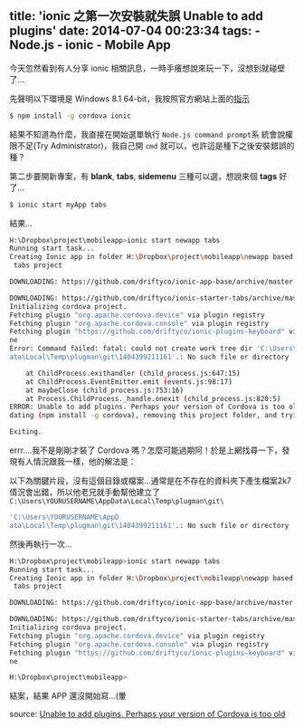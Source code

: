 title: 'ionic 之第一次安裝就失誤 Unable to add plugins'
date: 2014-07-04 00:23:34
tags:
	- Node.js
	- ionic
	- Mobile App
---

今天忽然看到有人分享 ionic 相關訊息，一時手癢想說來玩一下，沒想到就碰壁了...

先聲明以下環境是 Windows 8.1 64-bit，我按照官方網站上面的[指示](http://ionicframework.com/getting-started/)

```bash
$ npm install -g cordova ionic
```

結果不知道為什麼，我直接在開始選單執行 `Node.js command prompt`系 統會說權限不足(Try Administrator)，我自己開 `cmd` 就可以，也許這是種下之後安裝錯誤的種？

第二步要開新專案，有 **blank**, **tabs**, **sidemenu** 三種可以選，想說來個 **tags** 好了...

```bash
$ ionic start myApp tabs
```

結果...

```bash
H:\Dropbox\project\mobileapp>ionic start newapp tabs
Running start task...
Creating Ionic app in folder H:\Dropbox\project\mobileapp\newapp based on
 tabs project

DOWNLOADING: https://github.com/driftyco/ionic-app-base/archive/master.zip

DOWNLOADING: https://github.com/driftyco/ionic-starter-tabs/archive/master.zip
Initializing cordova project.
Fetching plugin "org.apache.cordova.device" via plugin registry
Fetching plugin "org.apache.cordova.console" via plugin registry
Fetching plugin "https://github.com/driftyco/ionic-plugins-keyboard" via git clo
ne
Error: Command failed: fatal: could not create work tree dir 'C:\Users\YOURUSERNAME\AppD
ata\Local\Temp\plugman\git\1404399211161'.: No such file or directory

    at ChildProcess.exithandler (child_process.js:647:15)
    at ChildProcess.EventEmitter.emit (events.js:98:17)
    at maybeClose (child_process.js:753:16)
    at Process.ChildProcess._handle.onexit (child_process.js:820:5)
ERROR: Unable to add plugins. Perhaps your version of Cordova is too old. Try up
dating (npm install -g cordova), removing this project folder, and trying again.

Exiting.
```

errr....我不是剛剛才裝了 Cordova 嗎？怎麼可能過期阿！於是上網找尋一下，發現有人情況跟我一樣，他的解法是：

以下為關鍵片段，沒有這個目錄或檔案...通常是在不存在的資料夾下產生檔案2k7
情況會出錯，所以他老兄就手動幫他建立了 `C:\Users\YOURUSERNAME\AppData\Local\Temp\plugman\git\`


```bash
'C:\Users\YOURUSERNAME\AppD
ata\Local\Temp\plugman\git\1404399211161'.: No such file or directory
```


然後再執行一次...
```bash
H:\Dropbox\project\mobileapp>ionic start newapp tabs
Running start task...
Creating Ionic app in folder H:\Dropbox\project\mobileapp\newapp based on
 tabs project

DOWNLOADING: https://github.com/driftyco/ionic-app-base/archive/master.zip

DOWNLOADING: https://github.com/driftyco/ionic-starter-tabs/archive/master.zip
Initializing cordova project.
Fetching plugin "org.apache.cordova.device" via plugin registry
Fetching plugin "org.apache.cordova.console" via plugin registry
Fetching plugin "https://github.com/driftyco/ionic-plugins-keyboard" via git clo
ne

H:\Dropbox\project\mobileapp>
```


結案，結果 APP 還沒開始寫...(暈

source: [Unable to add plugins. Perhaps your version of Cordova is too old](http://forum.ionicframework.com/t/unable-to-add-plugins-perhaps-your-version-of-cordova-is-too-old/3807/10)